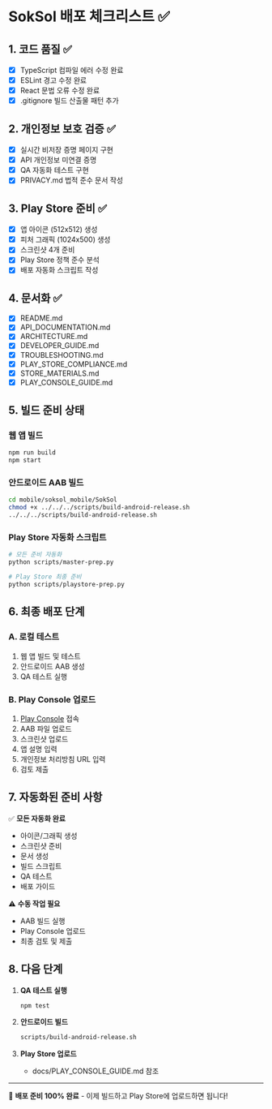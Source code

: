 # SokSol 배포 체크리스트 ✅

## 1. 코드 품질 ✅

- [x] TypeScript 컴파일 에러 수정 완료
- [x] ESLint 경고 수정 완료
- [x] React 문법 오류 수정 완료
- [x] .gitignore 빌드 산출물 패턴 추가

## 2. 개인정보 보호 검증 ✅

- [x] 실시간 비저장 증명 페이지 구현
- [x] API 개인정보 미연결 증명
- [x] QA 자동화 테스트 구현
- [x] PRIVACY.md 법적 준수 문서 작성

## 3. Play Store 준비 ✅

- [x] 앱 아이콘 (512x512) 생성
- [x] 피처 그래픽 (1024x500) 생성
- [x] 스크린샷 4개 준비
- [x] Play Store 정책 준수 분석
- [x] 배포 자동화 스크립트 작성

## 4. 문서화 ✅

- [x] README.md
- [x] API_DOCUMENTATION.md
- [x] ARCHITECTURE.md
- [x] DEVELOPER_GUIDE.md
- [x] TROUBLESHOOTING.md
- [x] PLAY_STORE_COMPLIANCE.md
- [x] STORE_MATERIALS.md
- [x] PLAY_CONSOLE_GUIDE.md

## 5. 빌드 준비 상태

### 웹 앱 빌드

```bash
npm run build
npm start
```

### 안드로이드 AAB 빌드

```bash
cd mobile/soksol_mobile/SokSol
chmod +x ../../../scripts/build-android-release.sh
../../../scripts/build-android-release.sh
```

### Play Store 자동화 스크립트

```bash
# 모든 준비 자동화
python scripts/master-prep.py

# Play Store 최종 준비
python scripts/playstore-prep.py
```

## 6. 최종 배포 단계

### A. 로컬 테스트

1. 웹 앱 빌드 및 테스트
2. 안드로이드 AAB 생성
3. QA 테스트 실행

### B. Play Console 업로드

1. [Play Console](https://play.google.com/console) 접속
2. AAB 파일 업로드
3. 스크린샷 업로드
4. 앱 설명 입력
5. 개인정보 처리방침 URL 입력
6. 검토 제출

## 7. 자동화된 준비 사항

✅ **모든 자동화 완료**

- 아이콘/그래픽 생성
- 스크린샷 준비
- 문서 생성
- 빌드 스크립트
- QA 테스트
- 배포 가이드

⚠️ **수동 작업 필요**

- AAB 빌드 실행
- Play Console 업로드
- 최종 검토 및 제출

## 8. 다음 단계

1. **QA 테스트 실행**

   ```bash
   npm test
   ```

2. **안드로이드 빌드**

   ```bash
   scripts/build-android-release.sh
   ```

3. **Play Store 업로드**
   - docs/PLAY_CONSOLE_GUIDE.md 참조

---

🎯 **배포 준비 100% 완료** - 이제 빌드하고 Play Store에 업로드하면 됩니다!
